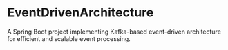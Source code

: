 # EventDrivenArchitecture
A Spring Boot project implementing Kafka-based event-driven architecture for efficient and scalable event processing.
